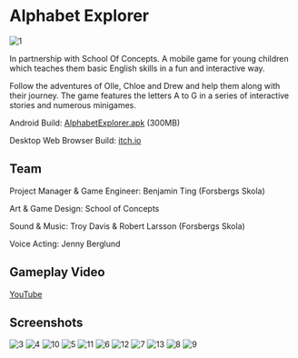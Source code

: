 # Alphabet Explorer
![1](/Images/01.png)

In partnership with School Of Concepts. A mobile game for young children which teaches them basic English skills in a fun and interactive way.

Follow the adventures of Olle, Chloe and Drew and help them along with their journey. The game features the letters A to G in a series of interactive stories and numerous minigames.

Android Build: [AlphabetExplorer.apk](https://www.dropbox.com/s/v1b9krmciwv34zt/Alphabet%20Explorer.apk?dl=0) (300MB)

Desktop Web Browser Build: [itch.io](https://tingzhb.itch.io/exploration-play-alphabet-explorer)


## Team
Project Manager & Game Engineer: Benjamin Ting (Forsbergs Skola)

Art & Game Design: School of Concepts

Sound & Music: Troy Davis & Robert Larsson (Forsbergs Skola)

Voice Acting: Jenny Berglund

## Gameplay Video 
[YouTube](https://youtu.be/cV9mxqOuaEg)

## Screenshots
![3](/Images/03.png)
![4](/Images/04.png)
![10](/Images/10.png)
![5](/Images/05.png)
![11](/Images/11.png)
![6](/Images/06.png)
![12](/Images/12.png)
![7](/Images/07.png)
![13](/Images/04.png)
![8](/Images/08.png)
![9](/Images/09.png)
